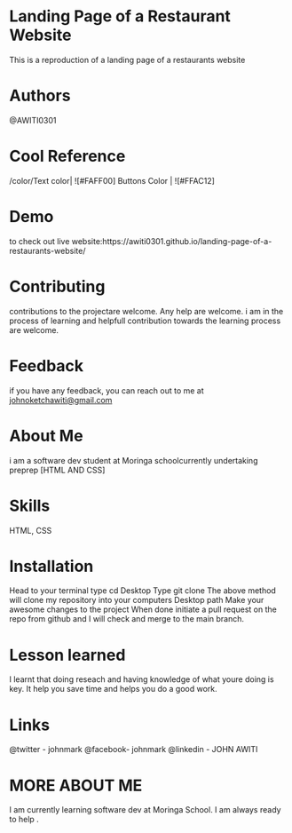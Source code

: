 <h1 align="cente">Landing Page of a Restaurant Website</h1>
This is a reproduction of a landing page of a restaurants website




<h1 align="centre"> Authors</h1> 
@AWITI0301

<h1 align="centre"> Cool Reference</h1>
/color/Text color| ![#FAFF00] Buttons Color | ![#FFAC12]

<h1 align="centre"> Demo</h1>
to check out live website:https://awiti0301.github.io/landing-page-of-a-restaurants-website/

<h1 align="centre"> Contributing</h1>
contributions to the projectare welcome. Any help are welcome.
i am in the process of learning and helpfull contribution towards the learning process are welcome.

<h1 align="centre"> Feedback</h1>

if you have any feedback, you can reach out to me at johnoketchawiti@gmail.com

<h1 align="centre"> About Me</h1>
i am a software dev student at Moringa schoolcurrently undertaking preprep [HTML AND CSS]

<h1 align="centre"> Skills</h1>

HTML, CSS

<h1 align="centre"> Installation</h1>

Head to your terminal type cd Desktop Type git clone The above method will clone my repository into your computers Desktop path Make your awesome changes to the project When done initiate a pull request on the repo from github and I will check and merge to the main branch.

<h1 align="centre"> Lesson learned</h1>
I learnt that doing reseach and having knowledge of what youre doing is key. It help you save time and helps you do a good work.

<h1 align="centre"> Links</h1>
@twitter - johnmark
@facebook- johnmark
@linkedin - JOHN AWITI


<h1 align="centre"> MORE ABOUT ME</h1>

I am currently learning software dev at Moringa School.
I am always ready to help .<br>